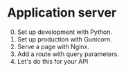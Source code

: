 # Application server
0. Set up development with Python.<br />
1. Set up production with Gunicorn.<br />
2. Serve a page with Nginx.<br />
3. Add a route with query parameters.<br />
4. Let's do this for your API